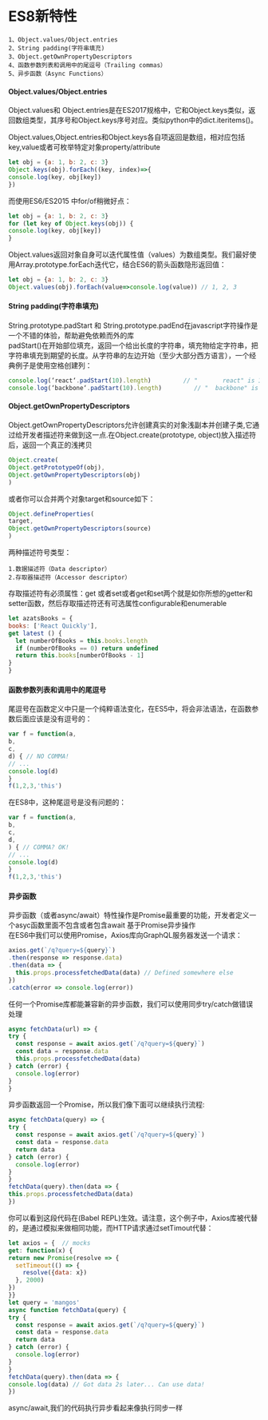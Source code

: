 # ES8新特性
    1、Object.values/Object.entries
    2、String padding(字符串填充)
    3、Object.getOwnPropertyDescriptors
    4、函数参数列表和调用中的尾逗号（Trailing commas）
    5、异步函数（Async Functions）
#### Object.values/Object.entries 

Object.values和 Object.entries是在ES2017规格中，它和Object.keys类似，返回数组类型，其序号和Object.keys序号对应。类似python中的dict.iteritems()。  

Object.values,Object.entries和Object.keys各自项返回是数组，相对应包括key,value或者可枚举特定对象property/attribute  
  ```js
let obj = {a: 1, b: 2, c: 3}
Object.keys(obj).forEach((key, index)=>{
  console.log(key, obj[key])
})
  ```
  
 而使用ES6/ES2015 中for/of稍微好点：
  ```js 
 let obj = {a: 1, b: 2, c: 3}
for (let key of Object.keys(obj)) {
  console.log(key, obj[key])
}
  ```
Object.values返回对象自身可以迭代属性值（values）为数组类型。我们最好使用Array.prototype.forEach迭代它，结合ES6的箭头函数隐形返回值：  
  ```js 
 let obj = {a: 1, b: 2, c: 3}
Object.values(obj).forEach(value=>console.log(value)) // 1, 2, 3 
  ```
  
  
  
#### String padding(字符串填充)
String.prototype.padStart 和 String.prototype.padEnd在javascript字符操作是一个不错的体验，帮助避免依赖而外的库  
padStart()在开始部位填充，返回一个给出长度的字符串，填充物给定字符串，把字符串填充到期望的长度。从字符串的左边开始（至少大部分西方语言），一个经典例子是使用空格创建列：

  ```js
console.log(‘react‘.padStart(10).length)         // "       react" is 10
console.log(‘backbone‘.padStart(10).length)         // "  backbone" is 10
  ```
 #### Object.getOwnPropertyDescriptors
 
 Object.getOwnPropertyDescriptors允许创建真实的对象浅副本并创建子类,它通过给开发者描述符来做到这一点.在Object.create(prototype, object)放入描述符后，返回一个真正的浅拷贝  
   ```js
 Object.create(
  Object.getPrototypeOf(obj),
  Object.getOwnPropertyDescriptors(obj)
)
   ```
 或者你可以合并两个对象target和source如下：
 
  ```js
 Object.defineProperties(
  target,
  Object.getOwnPropertyDescriptors(source)
)
  ```
两种描述符号类型：

    1.数据描述符（Data descriptor）
    2.存取器描述符（Accessor descriptor）
存取描述符有必须属性：get 或者set或者get和set两个就是如你所想的getter和setter函数，然后存取描述符还有可选属性configurable和enumerable
  ```js
let azatsBooks = {  
  books: ['React Quickly'],
  get latest () {
    let numberOfBooks = this.books.length
    if (numberOfBooks == 0) return undefined
    return this.books[numberOfBooks - 1]
  }
}
  ```
 #### 函数参数列表和调用中的尾逗号	
 
 尾逗号在函数定义中只是一个纯粹语法变化，在ES5中，将会非法语法，在函数参数后面应该是没有逗号的：  
  ```js
 var f = function(a,
  b,
  c,
  d) { // NO COMMA!
  // ...
  console.log(d)
}
f(1,2,3,'this')
  ```	
  
 在ES8中，这种尾逗号是没有问题的：
  ```js
 var f = function(a,
  b,
  c,
  d,
) { // COMMA? OK!
  // ...
  console.log(d)
}
f(1,2,3,'this')
  ```	
  #### 异步函数 
  
异步函数（或者async/await）特性操作是Promise最重要的功能，开发者定义一个asyc函数里面不包含或者包含await 基于Promise异步操作  
在ES6中我们可以使用Promise，Axios库向GraphQL服务器发送一个请求：  
  ```js
axios.get(`/q?query=${query}`)
  .then(response => response.data)
  .then(data => {
    this.props.processfetchedData(data) // Defined somewhere else
  })
  .catch(error => console.log(error))
  ```
任何一个Promise库都能兼容新的异步函数，我们可以使用同步try/catch做错误处理  

  ```js
async fetchData(url) => {
  try {
    const response = await axios.get(`/q?query=${query}`)
    const data = response.data
    this.props.processfetchedData(data)
  } catch (error) {
    console.log(error)
  }
}
  ```
异步函数返回一个Promise，所以我们像下面可以继续执行流程:
  ```js
 async fetchData(query) => {
  try {
    const response = await axios.get(`/q?query=${query}`)
    const data = response.data
    return data
  } catch (error) {
    console.log(error)
  }
}
fetchData(query).then(data => {
  this.props.processfetchedData(data)
})
  ```
  你可以看到这段代码在(Babel REPL)生效。请注意，这个例子中，Axios库被代替的，是通过模拟来做相同功能，而HTTP请求通过setTimout代替：  
  ```js  
  let axios = {  // mocks
  get: function(x) {
  return new Promise(resolve => {
    setTimeout(() => {
      resolve({data: x})
    }, 2000)
  })
}}
let query = 'mangos'
async function fetchData(query) {
  try {
    const response = await axios.get(`/q?query=${query}`)
    const data = response.data
    return data
  } catch (error) {
    console.log(error)
  }
}
fetchData(query).then(data => {
  console.log(data) // Got data 2s later... Can use data!
})
  ```
 async/await,我们的代码执行异步看起来像执行同步一样  
